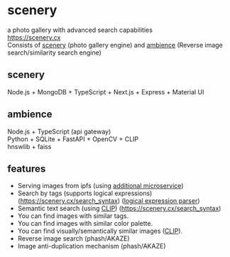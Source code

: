 # scenery
a photo gallery with advanced search capabilities <br>
https://scenery.cx <br>
Consists of [scenery](https://github.com/qwertyforce/scenery/) (photo gallery engine) and [ambience](https://github.com/qwertyforce/ambience/) (Reverse image search/similarity search engine) <br>

## scenery
Node.js + MongoDB + TypeScript + Next.js + Express + Material UI <br>

## ambience
Node.js + TypeScript (api gateway) <br>
Python + SQLite + FastAPI + OpenCV + CLIP <br>
hnswlib + faiss<br>

## features <br>
- Serving images from ipfs (using [additional microservice](https://github.com/qwertyforce/crud_file_server))
- Search by tags (supports logical expressions) (https://scenery.cx/search_syntax) ([logical expression parser](https://github.com/qwertyforce/ambience/))
- Semantic text search (using [CLIP](https://github.com/openai/CLIP)) (https://scenery.cx/search_syntax) <br>
- You can find images with similar tags. <br>
- You can find images with similar color palette. <br>
- You can find visually/semantically similar images ([CLIP](https://github.com/openai/CLIP)). <br>
- Reverse image search (phash/AKAZE) <br>
- Image anti-duplication mechanism (phash/AKAZE) <br>
